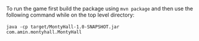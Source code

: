 To run the game first build the package using `mvn package` and then use the following command while on the top level directory:
<br>
<br>
`java -cp target/MontyHall-1.0-SNAPSHOT.jar com.amin.montyhall.MontyHall`